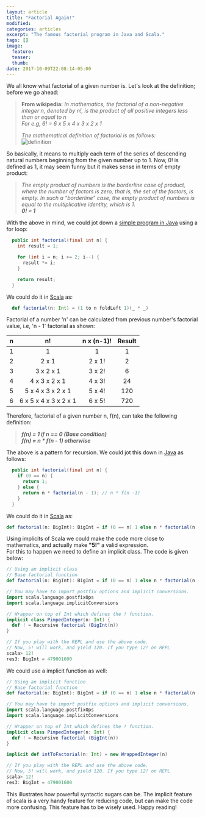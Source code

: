```yaml
---
layout: article
title: "Factorial Again!"
modified:
categories: articles
excerpt: "The famous factorial program in Java and Scala."
tags: []
image:
  feature:
  teaser:
  thumb:
date: 2017-10-09T22:08:14-05:00
---
```


We all know what factorial of a given number is. Let's look at the definition; before we go ahead:   
> **From wikipedia:** _In mathematics, the factorial of a non-negative integer n, denoted by n!, is the product of all positive integers less than or equal to n_  
> _For e.g, 6! = 6 x 5 x 4 x 3 x 2 x 1_ 
>   
> _The mathematical definition of factorial is as follows:_  
> ![definition](https://wikimedia.org/api/rest_v1/media/math/render/svg/26dd1fcd06593cc552a96cc44f360b94bb791534)

So basically, it means to multiply each term of the series of descending natural numbers beginning from the given number up to 1. Now, 0! is defined as 1, it may seem funny but it makes sense in terms of empty product:  

> _The empty product of numbers is the borderline case of product, where the number of factors is zero, that is, the set of the factors, is empty. In such a "borderline" case, the empty product of numbers is equal to the multiplicative identity, which is 1._  
>         _**0! = 1**_

With the above in mind, we could jot down a [simple program in Java](https://github.com/kaushikrroy/programmers-notes/blob/master/src/main/java/io/github/kaushikrroy/programmers/java/notes/factorial/FactorialIterative.java) using a for loop:

```java
  public int factorial(final int n) {
    int result = 1;

    for (int i = n; i >= 2; i--) {
      result *= i;
    }

    return result;
  }
```

We could do it in [Scala](https://github.com/kaushikrroy/programmers-notes/blob/master/src/main/scala/io/github/kaushikrroy/programmers/notes/factorial/Factorials.scala) as:

```scala
  def factorial(n: Int) = (1 to n foldLeft 1)(_ * _)
```

Factorial of a number 'n' can be calculated from previous number's factorial value, i.e, 'n - 1' factorial as shown:

| n | n!                    | n x (n-1)! | Result |
|:-:|:---------------------:|:----------:|:------:|
| 1 | 1                     | 1          |    1   |
| 2 | 2 x 1                 | 2 x 1!     |    2   |
| 3 | 3 x 2 x 1             | 3 x 2!     |    6   |
| 4 | 4 x 3 x 2 x 1         | 4 x 3!     |   24   |
| 5 | 5 x 4 x 3 x 2 x 1     | 5 x 4!     |   120  |
| 6 | 6 x 5 x 4 x 3 x 2 x 1 | 6 x 5!     |   720  |

Therefore, factorial of a given number n, f(n), can take the following definition:  
> **_f(n) = 1 if n == 0 (Base condition)_**  
> **_f(n) = n * f(n - 1) otherwise_**  

The above is a pattern for recursion. We could jot this down in [Java](https://github.com/kaushikrroy/programmers-notes/blob/master/src/main/java/io/github/kaushikrroy/programmers/notes/factorial/Recursive.java) as follows:  
```java
  public int factorial(final int n) {
    if (0 == n) {
      return 1;
    } else {
      return n * factorial(n - 1); // n * f(n -1)
    }
  }
```

We could do it in [Scala](https://github.com/kaushikrroy/programmers-notes/blob/master/src/main/scala/io/github/kaushikrroy/programmers/notes/factorial/Factorials.scala) as:
```scala
def factorial(n: BigInt): BigInt = if (0 == n) 1 else n * factorial(n - 1)
```

Using implicits of Scala we could make the code more close to mathematics, and actually make **"5!"** a valid expression.  
For this to happen we need to define an implicit class. The code is given below:  

```scala
// Using an implicit class
// Base factorial function
def factorial(n: BigInt): BigInt = if (0 == n) 1 else n * factorial(n - 1)

// You may have to import postfix options and implicit conversions.
import scala.language.postfixOps
import scala.language.implicitConversions

// Wrapper on top of Int which defines the ! function.
implicit class PimpedInteger(n: Int) {
  def ! = Recursive factorial (BigInt(n))
}

// If you play with the REPL and use the above code.
// Now, 5! will work, and yield 120. If you type 12! on REPL
scala> 12!
res3: BigInt = 479001600
``` 

We could use a implicit function as well:

```scala
// Using an implicit function
// Base factorial function
def factorial(n: BigInt): BigInt = if (0 == n) 1 else n * factorial(n - 1)

// You may have to import postfix options and implicit conversions.
import scala.language.postfixOps
import scala.language.implicitConversions

// Wrapper on top of Int which defines the ! function.
implicit class PimpedInteger(n: Int) {
  def ! = Recursive factorial (BigInt(n))
}

implicit def intToFactorial(n: Int) = new WrappedInteger(n)

// If you play with the REPL and use the above code.
// Now, 5! will work, and yield 120. If you type 12! on REPL
scala> 12!
res3: BigInt = 479001600
``` 

This illustrates how powerful syntactic sugars can be. The implicit feature of scala is a very handy feature for reducing code, but can make the code more confusing. This feature has to be wisely used. Happy reading!